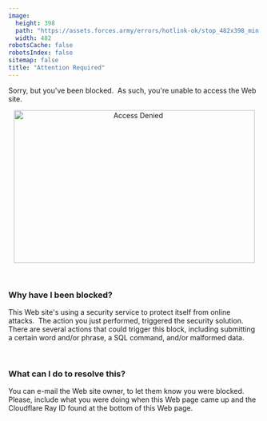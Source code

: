 ```yaml
---
image:
  height: 398
  path: "https://assets.forces.army/errors/hotlink-ok/stop_482x398_min.png"
  width: 482
robotsCache: false
robotsIndex: false
sitemap: false
title: "Attention Required"
---
```


<p>
  Sorry, but you've been blocked.&nbsp; As such, you're unable to access the Web site.
</p>
<p style="text-align: center;">
  <img alt="Access Denied" height="306" src="{{ site.uri.assets }}/errors/access-denied_482x306_min.png"
    style="border: 0px; display: block; margin-left: auto; margin-right: auto;" width="482" />
</p>
<p>
  &nbsp;
</p>
<h3 id="why-have-i-been-blocked">
  Why have I been blocked?
</h3>
<p>
  This Web site's using a security service to protect itself from online attacks.&nbsp; The action you just performed, triggered the security solution.&nbsp;
  There are several actions that could trigger this block, including submitting a certain word and/or phrase, a SQL command, and/or malformed data.
</p>
<p>
  &nbsp;
</p>
<h3 id="what-can-i-do-to-resolve-this">
  What can I do to resolve this?
</h3>
<p>
  You can e-mail the Web site owner, to let them know you were blocked.&nbsp; Please, include what you were doing when this Web page came up and the Cloudflare
  Ray ID found at the bottom of this Web page.
</p>
